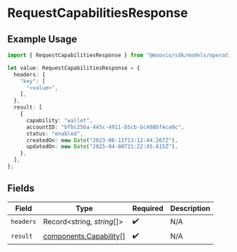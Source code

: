 # RequestCapabilitiesResponse

## Example Usage

```typescript
import { RequestCapabilitiesResponse } from "@moovio/sdk/models/operations";

let value: RequestCapabilitiesResponse = {
  headers: {
    "key": [
      "<value>",
    ],
  },
  result: [
    {
      capability: "wallet",
      accountID: "bfbc256a-445c-4911-b5cb-bc488bf4ca9c",
      status: "enabled",
      createdOn: new Date("2023-06-11T13:12:44.267Z"),
      updatedOn: new Date("2025-04-08T21:22:45.615Z"),
    },
  ],
};
```

## Fields

| Field                                                            | Type                                                             | Required                                                         | Description                                                      |
| ---------------------------------------------------------------- | ---------------------------------------------------------------- | ---------------------------------------------------------------- | ---------------------------------------------------------------- |
| `headers`                                                        | Record<string, *string*[]>                                       | :heavy_check_mark:                                               | N/A                                                              |
| `result`                                                         | [components.Capability](../../models/components/capability.md)[] | :heavy_check_mark:                                               | N/A                                                              |